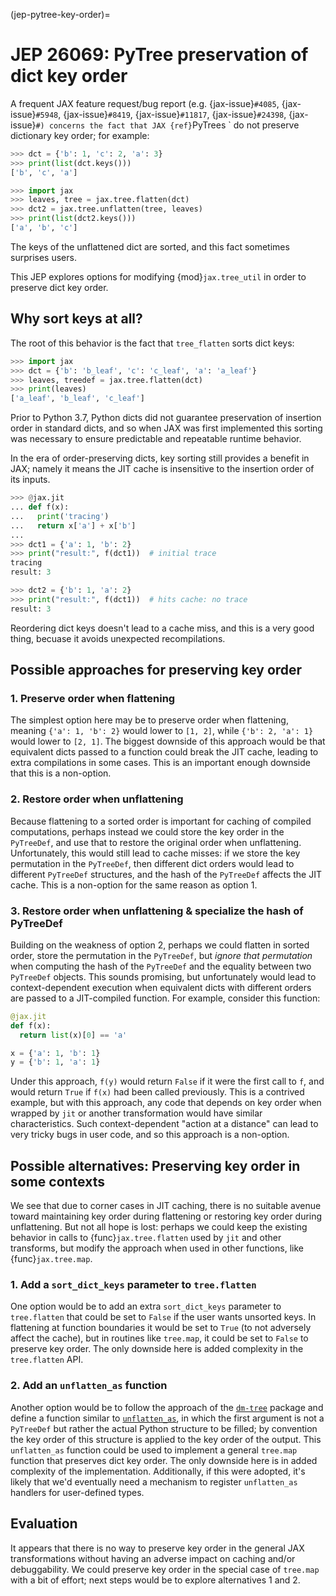 (jep-pytree-key-order)=
# JEP 26069: PyTree preservation of dict key order

A frequent JAX feature request/bug report (e.g. {jax-issue}`#4085`, {jax-issue}`#5948`,
{jax-issue}`#8419`, {jax-issue}`#11817`, {jax-issue}`#24398`, {jax-issue}`#)
concerns the fact that JAX {ref}`PyTrees <pytrees>` do not preserve dictionary key
order; for example:
```python
>>> dct = {'b': 1, 'c': 2, 'a': 3}
>>> print(list(dct.keys()))
['b', 'c', 'a']

>>> import jax
>>> leaves, tree = jax.tree.flatten(dct)
>>> dct2 = jax.tree.unflatten(tree, leaves)
>>> print(list(dct2.keys()))
['a', 'b', 'c']
```
The keys of the unflattened dict are sorted, and this fact sometimes
surprises users.

This JEP explores options for modifying {mod}`jax.tree_util` in order
to preserve dict key order.

## Why sort keys at all?

The root of this behavior is the fact that `tree_flatten` sorts dict keys:
```python
>>> import jax
>>> dct = {'b': 'b_leaf', 'c': 'c_leaf', 'a': 'a_leaf'}
>>> leaves, treedef = jax.tree.flatten(dct)
>>> print(leaves)
['a_leaf', 'b_leaf', 'c_leaf']
```
Prior to Python 3.7, Python dicts did not guarantee preservation of insertion
order in standard dicts, and so when JAX was first implemented this sorting was
necessary to ensure predictable and repeatable runtime behavior.

In the era of order-preserving dicts, key sorting still provides a benefit in
JAX; namely it means the JIT cache is insensitive to the insertion order of
its inputs.
```python
>>> @jax.jit
... def f(x):
...   print('tracing')
...   return x['a'] + x['b']
...
>>> dct1 = {'a': 1, 'b': 2}
>>> print("result:", f(dct1))  # initial trace
tracing
result: 3

>>> dct2 = {'b': 1, 'a': 2}
>>> print("result:", f(dct1))  # hits cache: no trace
result: 3

```
Reordering dict keys doesn't lead to a cache miss, and this is a very good
thing, becuase it avoids unexpected recompilations.

## Possible approaches for preserving key order

### 1. Preserve order when flattening
The simplest option here may be to preserve order when flattening, meaning
`{'a': 1, 'b': 2}` would lower to `[1, 2]`, while `{'b': 2, 'a': 1}` would
lower to `[2, 1]`. The biggest downside of this approach would be that
equivalent dicts passed to a function could break the JIT cache, leading to
extra compilations in some cases. This is an important enough downside that
this is a non-option.

### 2. Restore order when unflattening
Because flattening to a sorted order is important for caching of compiled
computations, perhaps instead we could store the key order in the `PyTreeDef`,
and use that to restore the original order when unflattening.
Unfortunately, this would still lead to cache misses: if we store the key
permutation in the `PyTreeDef`, then different dict orders would lead to
different `PyTreeDef` structures, and the hash of the `PyTreeDef` affects
the JIT cache. This is a non-option for the same reason as option 1.

### 3. Restore order when unflattening & specialize the hash of PyTreeDef
Building on the weakness of option 2, perhaps we could flatten in sorted
order, store the permutation in the `PyTreeDef`, but *ignore that permutation*
when computing the hash of the `PyTreeDef` and the equality between two
`PyTreeDef` objects. This sounds promising, but unfortunately would lead
to context-dependent execution when equivalent dicts with different orders
are passed to a JIT-compiled function. For example, consider this function:
```python
@jax.jit
def f(x):
  return list(x)[0] == 'a'

x = {'a': 1, 'b': 1}
y = {'b': 1, 'a': 1}
```
Under this approach, `f(y)` would return `False` if it were the first call to `f`,
and would return `True` if `f(x)` had been called previously. This is a contrived
example, but with this approach, any code that depends on key order when wrapped
by `jit` or another transformation would have similar characteristics.
Such context-dependent "action at a distance" can lead to very tricky bugs in user
code, and so this approach is a non-option.

## Possible alternatives: Preserving key order in some contexts
We see that due to corner cases in JIT caching, there is no suitable avenue toward
maintaining key order during flattening or restoring key order during unflattening.
But not all hope is lost: perhaps we could keep the existing behavior in calls to
{func}`jax.tree.flatten` used by `jit` and other transforms, but modify the approach
when used in other functions, like {func}`jax.tree.map`.

### 1. Add a `sort_dict_keys` parameter to `tree.flatten`
One option would be to add an extra `sort_dict_keys` parameter to `tree.flatten`
that could be set to `False` if the user wants unsorted keys. In flattening at
function boundaries it would be set to `True` (to not adversely affect the cache),
but in routines like `tree.map`, it could be set to `False` to preserve key order.
The only downside here is added complexity in the `tree.flatten` API.

### 2. Add an `unflatten_as` function
Another option would be to follow the approach of the
[`dm-tree`](https://tree.readthedocs.io/) package and define a function similar to
[`unflatten_as`](https://tree.readthedocs.io/en/latest/api.html#tree.unflatten_as),
in which the first argument is not a `PyTreeDef` but rather the actual Python
structure to be filled; by convention the key order of this structure is applied
to the key order of the output. This `unflatten_as` function could be used to
implement a general `tree.map` function that preserves dict key order.
The only downside here is in added complexity of the implementation. Additionally,
if this were adopted, it's likely that we'd eventually need a mechanism to register
`unflatten_as` handlers for user-defined types.

## Evaluation
It appears that there is no way to preserve key order in the general JAX
transformations without having an adverse impact on caching and/or debuggability.
We could preserve key order in the special case of `tree.map` with a bit of effort;
next steps would be to explore alternatives 1 and 2.
